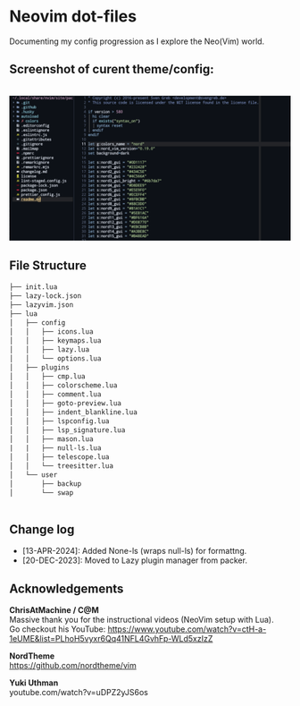 # Neovim dot-files  

Documenting my config progression as I explore the Neo(Vim) world.

## Screenshot of curent theme/config: <br>
<br>
  <img src="https://github.com/MaybeNotABob/nordtheme/blob/ca1787b07aa3a8e0f13e7226b1f54bf81d57ce0f/nord-dark.png">

## File Structure

```
├── init.lua
├── lazy-lock.json
├── lazyvim.json
├── lua
│   ├── config
│   │   ├── icons.lua
│   │   ├── keymaps.lua
│   │   ├── lazy.lua
│   │   └── options.lua
│   ├── plugins
│   │   ├── cmp.lua
│   │   ├── colorscheme.lua
│   │   ├── comment.lua
│   │   ├── goto-preview.lua
│   │   ├── indent_blankline.lua
│   │   ├── lspconfig.lua
│   │   ├── lsp_signature.lua
│   │   ├── mason.lua
|   |   ├── null-ls.lua
│   │   ├── telescope.lua
│   │   └── treesitter.lua
│   └── user
│       ├── backup
│       └── swap


```

## Change log

- [13-APR-2024]:  Added None-ls (wraps null-ls) for formattng.
- [20-DEC-2023]:  Moved to Lazy plugin manager from packer.


## Acknowledgements

__ChrisAtMachine / C@M__  
Massive thank you for the instructional videos (NeoVim setup with Lua).  
Go checkout his YouTube: https://www.youtube.com/watch?v=ctH-a-1eUME&list=PLhoH5vyxr6Qq41NFL4GvhFp-WLd5xzIzZ

__NordTheme__  
https://github.com/nordtheme/vim

__Yuki Uthman__  
youtube.com/watch?v=uDPZ2yJS6os
